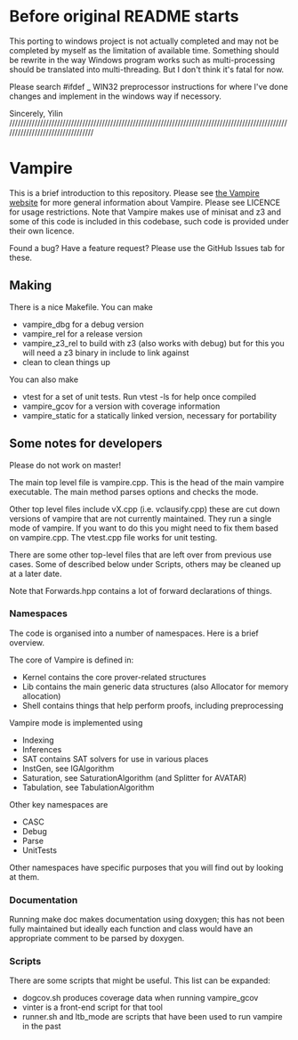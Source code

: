 # Before original README starts
This porting to windows project is not actually completed and may not be completed by myself as the limitation of available time.
Something should be rewrite in the way Windows program works such as multi-processing should be translated into multi-threading.
But I don't think it's fatal for now.

Please search #ifdef _ WIN32 preprocessor instructions for where I've done changes and implement in the windows way if necessory.

Sincerely,
Yilin
/////////////////////////////////////////////////////////////////////////////////////////////////////////////////////////////////

# Vampire

This is a brief introduction to this repository. Please see <a href="https://vprover.github.io/">the Vampire website</a> for more general information about Vampire. Please see LICENCE for usage restrictions. Note that Vampire makes use of minisat and z3 and some of this code is included in this codebase, such code is provided under their own licence.

Found a bug? Have a feature request? Please use the GitHub Issues tab for these.

## Making

There is a nice Makefile. You can make
 * vampire_dbg for a debug version 
 * vampire_rel for a release version
 * vampire_z3_rel to build with z3 (also works with debug) but for this you will need a z3 binary in include to link against
 * clean to clean things up

You can also make
 * vtest for a set of unit tests. Run vtest -ls for help once compiled
 * vampire_gcov for a version with coverage information
 * vampire_static for a statically linked version, necessary for portability
 

## Some notes for developers

Please do not work on master! 

The main top level file is vampire.cpp. This is the head of the main vampire executable. The main method parses options and checks the mode.

Other top level files include vX.cpp (i.e. vclausify.cpp) these are cut down versions of vampire that are not currently maintained. They run a single mode of vampire. If you want to do this you might need to fix them based on vampire.cpp. The vtest.cpp file works for unit testing.

There are some other top-level files that are left over from previous use cases. Some of described below under Scripts, others may be cleaned up at a later date.

Note that Forwards.hpp contains a lot of forward declarations of things.

### Namespaces

The code is organised into a number of namespaces. Here is a brief overview.

The core of Vampire is defined in: 
 * Kernel contains the core prover-related structures
 * Lib contains the main generic data structures (also Allocator for memory allocation)
 * Shell contains things that help perform proofs, including preprocessing
 
Vampire mode is implemented using
* Indexing
* Inferences
* SAT contains SAT solvers for use in various places
* InstGen, see IGAlgorithm
* Saturation, see SaturationAlgorithm (and Splitter for AVATAR)
* Tabulation, see TabulationAlgorithm

Other key namespaces are
 * CASC
 * Debug 
 * Parse
 * UnitTests

Other namespaces have specific purposes that you will find out by looking at them.

### Documentation

Running make doc makes documentation using doxygen; this has not been fully maintained but ideally each function and class would have an appropriate comment to be parsed by doxygen. 


### Scripts

There are some scripts that might be useful. This list can be expanded:
 * dogcov.sh produces coverage data when running vampire_gcov
 * vinter is a front-end script for that tool
 * runner.sh and ltb_mode are scripts that have been used to run vampire in the past

